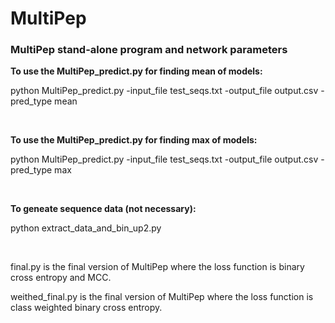 # MultiPep
<h3>MultiPep stand-alone program and network parameters</h3>


<b>To use the MultiPep_predict.py for finding mean of models:</b>
<p>python MultiPep_predict.py -input_file test_seqs.txt -output_file output.csv -pred_type mean</p>

<br>

<b>To use the MultiPep_predict.py for finding max of models:</b>
<p>python MultiPep_predict.py -input_file test_seqs.txt -output_file output.csv -pred_type max</p>

<br>

<b>To geneate sequence data (not necessary):</b>
<p>python extract_data_and_bin_up2.py</p>

<br>

<p>final.py is the final version of MultiPep where the loss function is binary cross entropy and MCC.</p>
<p>weithed_final.py is the final version of MultiPep where the loss function is class weighted binary cross entropy.</p>
